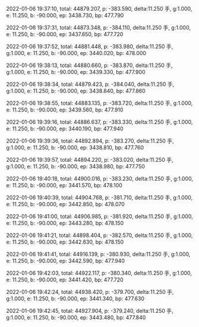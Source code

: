 2022-01-06 19:37:10, total: 44879.207, p: -383.590, delta:11.250 手, g:1.000, e: 11.250, b: -90.000, ep: 3438.730, bp: 477.790

2022-01-06 19:37:31, total: 44873.348, p: -384.110, delta:11.250 手, g:1.000, e: 11.250, b: -90.000, ep: 3437.650, bp: 477.720

2022-01-06 19:37:52, total: 44881.448, p: -383.980, delta:11.250 手, g:1.000, e: 11.250, b: -90.000, ep: 3440.020, bp: 478.000

2022-01-06 19:38:13, total: 44880.660, p: -383.870, delta:11.250 手, g:1.000, e: 11.250, b: -90.000, ep: 3439.330, bp: 477.900

2022-01-06 19:38:34, total: 44879.423, p: -384.040, delta:11.250 手, g:1.000, e: 11.250, b: -90.000, ep: 3438.840, bp: 477.860

2022-01-06 19:38:55, total: 44883.135, p: -383.720, delta:11.250 手, g:1.000, e: 11.250, b: -90.000, ep: 3439.560, bp: 477.910

2022-01-06 19:39:16, total: 44886.637, p: -383.330, delta:11.250 手, g:1.000, e: 11.250, b: -90.000, ep: 3440.190, bp: 477.940

2022-01-06 19:39:36, total: 44892.894, p: -383.270, delta:11.250 手, g:1.000, e: 11.250, b: -90.000, ep: 3438.810, bp: 477.760

2022-01-06 19:39:57, total: 44894.220, p: -383.020, delta:11.250 手, g:1.000, e: 11.250, b: -90.000, ep: 3438.980, bp: 477.750

2022-01-06 19:40:18, total: 44900.016, p: -383.230, delta:11.250 手, g:1.000, e: 11.250, b: -90.000, ep: 3441.570, bp: 478.100

2022-01-06 19:40:39, total: 44904.768, p: -381.710, delta:11.250 手, g:1.000, e: 11.250, b: -90.000, ep: 3442.850, bp: 478.070

2022-01-06 19:41:00, total: 44906.985, p: -381.920, delta:11.250 手, g:1.000, e: 11.250, b: -90.000, ep: 3443.280, bp: 478.150

2022-01-06 19:41:21, total: 44898.404, p: -382.570, delta:11.250 手, g:1.000, e: 11.250, b: -90.000, ep: 3442.630, bp: 478.150

2022-01-06 19:41:41, total: 44916.139, p: -380.930, delta:11.250 手, g:1.000, e: 11.250, b: -90.000, ep: 3442.590, bp: 477.940

2022-01-06 19:42:03, total: 44922.117, p: -380.340, delta:11.250 手, g:1.000, e: 11.250, b: -90.000, ep: 3441.420, bp: 477.720

2022-01-06 19:42:24, total: 44938.420, p: -379.700, delta:11.250 手, g:1.000, e: 11.250, b: -90.000, ep: 3441.340, bp: 477.630

2022-01-06 19:42:45, total: 44927.904, p: -379.240, delta:11.250 手, g:1.000, e: 11.250, b: -90.000, ep: 3443.480, bp: 477.840